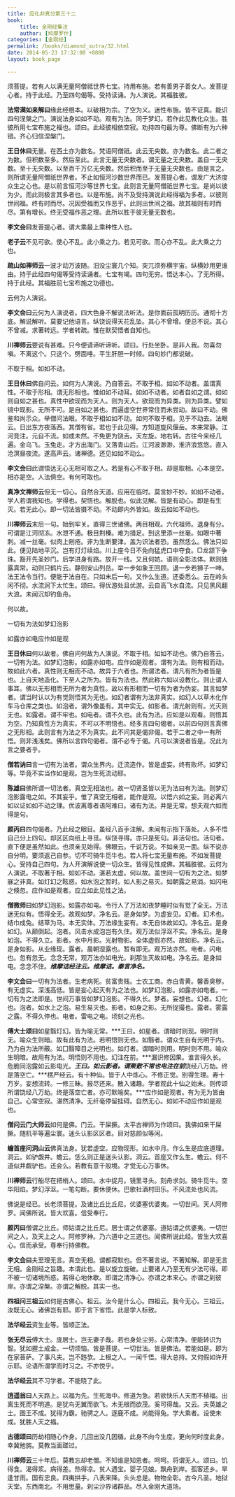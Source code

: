 ```yaml
---
title: 应化非真分第三十二
book:
    title: 金刚经集注
    author: [鸠摩罗什]
categories: [金刚经]
permalink: /books/diamond_sutra/32.html
date: 2014-05-23 17:32:00 +0800
layout: book_page

---
```


须菩提。若有人以满无量阿僧祗世界七宝。持用布施。若有善男子善女人。发菩提心者。持于此经。乃至四句偈等。受持读诵。为人演说。其福胜彼。

**法常满如来解曰**缘此经根本。以破相为宗。了空为义。迷性布施。皆不证真。能识四句涅槃之门。演说法身如如不动。观有为法。同于梦幻。若作此见教化众生。胜彼所用七宝布施之福也。颂曰。此经彼相依空寂。劝持四句最为尊。佛断有为六种错。齐心归信涅槃门。

**王日休曰**无量。在西土亦为数名。梵语阿僧祇。此云无央数。亦为数名。此二者之为数。但积数至多。然后至此。此言无量无央数者。谓无量之无央数。盖自一无央数。至十无央数。以至百千万亿无央数。然后积而至于无量无央数也。由是言之。则所谓无量阿僧祇世界者。不止如恒河沙数世界而已。发菩提心者。谓发广大济度众生之心也。是以前言恒河沙等世界七宝。此则言无量阿僧祇世界七宝。是尚以彼为少。而此则极言其多者也。以是布施。尚不及受持演说此经得福为多者。以彼则世间福。终有时而尽。况因受福而又作恶乎。此则出世间之福。故其福则有时而尽。第有增长。终无受福作恶之理。此所以胜于彼无量无数也。

**李文会曰**发菩提心者。谓大乘最上乘种性人也。

**老子云**不见可欲。使心不乱。此小乘之力。若见可欲。而心亦不乱。此大乘之力也。

**疏山如禅师云**一波才动万波随。汨没尘寰几个知。突兀须弥横宇宙。纵横妙用更谁由。持于此经四句偈等受持读诵者。七宝有竭。四句无穷。悟达本心。了无所得。持于此经。其福胜前七宝布施之功德也。

云何为人演说。

**李文会曰**云何为人演说者。四大色身不解说法听法。是你面前孤明历历。通彻十方底。解说解听。莫要记他语言。纵饶说得天花乱坠。其心不曾增。便总不说。其心不曾减。求著转远。学者转疏。惟在默契悟者自知也。

**川禅师云**要说有甚难。只今便请谛听谛听。颂曰。行处坐卧。是非人我。勿喜勿嗔。不离这个。只这个。劈面唾。平生肝胆一时倾。四句妙门都说破。

不取于相。如如不动。

**王日休曰**佛自问云。如何为人演说。乃自答云。不取于相。如如不动者。盖谓真性。不取于形相。谓无形相也。惟如如不动耳。如如不动者。如者自如之谓。如如则自如之甚也。真性中欲现而为天人。则为天人。欲现而为异类。则为异类。譬如镜中现影。无所不可。是自如之甚也。而遍虚空世界常住而未尝动。故曰不动。佛鉴和尚示众。举僧问法眼。不取于相如如不动。如何不取于相。见于不动去。法眼云。日出东方夜落西。其僧有省。若也于此见得。方知道旋风偃岳。本来常静。江河竞注。元自不流。如或未然。不免更为饶舌。天左旋。地右转。古往今来经几遍。金乌飞。玉兔走。才方出海门。又落青山后。江河波渺渺。淮济浪悠悠。直入沧溟昼夜流。遂高声云。诸禅德。还见如如不动么。

**李文会曰**此谓悟达无心无相可取之人。若是有心不取于相。却是取相。心本是空。相亦是空。人法俱空。有何可取也。

**真净文禅师云**但无一切心。自然合天道。应用在临时。莫言妙不妙。如如不动者。学人若谓我知也。学得也。契悟也。解脱也。似此见解。皆是有动心。即是有生灭。若无此心。即一切法皆摄不动。不动即内外皆如。故云如如不动也。

**川禅师云**末后一句。始到牢关。直得三世诸佛。两目相观。六代祖师。退身有分。可谓是江河彻冻。水泄不通。极目荆榛。难为措足。到这里添一丝毫。如眼中著刺。减一丝毫。似肉上剜疮。非为生断要津。盖为识法者恐。虽然恁么。佛法只如此。便见陆地平沉。岂有灯灯续焰。川上座今日不免向猛虎口中夺食。□龙颔下争珠。豁开先圣妙门。后学进身有路。放开一线。又且何妨。语则全彰法体。默则独露真常。动则只鹤片云。静则安山列岳。举一步如象王回顾。退一步若狮子一呻。法王法令当行。便能于法自在。只如末后一句。又作么生道。还委悉么。云在岭头闲不彻。水流涧下太忙生。颂曰。得优游处且优游。云自高飞水自流。只见黑风翻大浪。未闻沉却钓鱼舟。

何以故。

一切有为法如梦幻泡影

如露亦如电应作如是观

**王日休曰**何以故者。佛自问何故为人演说。不取于相。如如不动也。佛乃自答云。一切有为法。如梦幻泡影。如露亦如电。应作如是观者。谓有为法。则有相而动。故如此六者。真性则无相而不动。故异于六者也。所谓法者。谓凡有所为者皆是也。上自天地造化。下至人之所为。皆有为法也。然此称六如以设教化。则止谓人事耳。佛以无形相而无所为者为真性。故以有形相而一切有为者为伪妄。其言如梦者。谓当时认以为有觉则悟其为无也。如幻者谓有为法非真实。如幻人以草木化作车马仓库之类也。如泡者。谓外像虽有。其中实无。如影者。谓光射则有。光灭则无也。如露者。谓不牢也。如电者。谓不久也。此有为法。应如是以观看。则悟其为空。乃知真性方为真实。不可以不明悟也。经多言四句偈者。以前四句则言真佛之无形相。此则言有为法之不为真实。此不问其是偈非偈。若于二者之中一有所悟。则非浅浅矣。佛所以言四句偈者。谓不必专于偈。凡可以演说者皆是。况此为言之要者乎。

**僧若讷曰**言一切有为法者。谓众生界内。迁流造作。皆是虚妄。终有败坏。如梦幻等。毕竟不实当作如是观。岂为生死流动耶。

**陈雄曰**佛所谓一切法者。真空无相法也。故一切贤圣皆以无为法曰有为法。则梦幻泡影露电之如。不其妄乎。惟了真空无相者。能作是观。以悟六如之妄。则必离六如以证如如不动之理。优波离尊者语阿难曰。诸有为法。并是无常。想夫观六如而得是句。

**颜丙曰**四句偈者。乃此经之眼目。虽经八百手注解。未闻有示指下落处。人多不悟自己分上四句。却区区向纸上寻觅。纵饶寻得。亦只是死句。非活句也。活句者。直下便是虽然如此。也须亲见始得。佛眼云。千说万说。不如亲见一面。纵不说亦自分明。要须返己自参。切不可骑牛觅牛也。若人将七宝无量布施。不如发菩提心。受持自己四句。为人开演解说使一切众生。皆得见性成佛。其福胜彼。云何为人演说。不取著于相。如如不动。湛若太虚。何以故。盖世间一切有为之法。如梦寐之非真。如灯幻之眩惑。如水泡之暂时。如人影之易灭。如朝露之易消。如闪电之倏忽。应作如是观者。应立如此见性之法。

**僧微师曰**如梦幻泡影。如露亦如电。令行人了万法如夜梦睡时似有觉了全无。万法迷无似有。悟得全无。故观如梦。净名云。是身如梦。为虚妄见。幻者。幻术也。结巾成兔。结草为马。本无实体。万法缘生妄有。本无自体故如幻。净名云。是身如幻。从颠倒起。泡者。风击水成泡岂有久住。观万法似浮沤不实。净名云。是身如泡。不得久立。影者。水中月影。光射物影。全体虚假亦然。故如影。净名云。是身如影。从业缘现。露者。晨朝湿露也。暂有即无。观万法亦然。电者。闪电也。忽有忽无。念念无常。观万法亦如电光。刹那生灭故如电。净名云。是身如电。念念不住。***维摩诘经注云。维摩诘。秦言净名。***

**李文会曰**一切有为法者。生老病死。贫富贵贱。士农工商。赤白青黄。馨香臭秽。有无虚实。深浅高低。皆是妄心起灭有为之法也。如梦幻泡影。如露亦如电者。一切有为之法即是。世间万事皆如梦幻泡影。不得久长。梦者。妄想也。幻者。幻化也。泡者。如水上之泡。易生易灭也。影者。如身之影。无所捉撮也。露者。雾露之露。不得久停也。电者。雷电之电。顷刻之光也。

**傅大士颂曰**如星翳灯幻。皆为喻无常。***王曰。如星者。谓暗时则现。明时则无。喻众生则暗。故有此有为法。若明悟则无也。如翳者。谓众生自有光明于内。乃为自为法所蔽。如囗翳障目之光明也。如灯者。谓暗时则用。明时则不用。喻众生明暗。故用有为法。明悟则不用也。幻注在前。***漏识修因果。谁言得久长。危脆同泡露如云影电光。***王曰。如云影者。谓聚散不常也电注在前***饶经八万劫。终是落空亡。***楞严经云。有十种仙。皆于人中炼心。不修正觉。别得生理。寿十万岁。妄想流转。一修三昧。报尽还来。散入诸趣。学者观此十仙之始末。则传颂所谓饶经八万劫。终是落空亡者。亦可默喻矣。***应作如是观者。有为无为皆由自己。心常空寂。湛然清净。无纤毫停留挂碍。自然无心。如如不动应作如是观也。

**僧问云门大师云**如何是佛。门云。干屎撅。太平古禅师为作颂曰。我佛如来干屎撅。随机平等遍尘寰。迷头认影区区者。目对慈颜似等闲。

**蟾首座问洞山云**佛真法身。犹若虚空。应物现形。如水中月。作么生是应底道理。洞云。如驴觑井。蟾云。恁么则正是迷头认影。洞云。首座又作么生。蟾云。何不道似井觑驴也。还会么。若教有意千般境。才觉无心万事休。

**川禅师云**行船尽在把梢人。颂曰。水中捉月。镜里寻头。刻舟求剑。骑牛觅牛。空华阳焰。梦幻浮沤。一笔勾断。要休便休。巴歌社酒村田乐。不风流处也风流。

佛说是经已。长老须菩提。及诸比丘比丘尼。优婆塞优婆夷。一切世间。天人阿修罗。闻佛所说。皆大欢喜。信受奉行。

**颜丙曰**僧谓之比丘。师姑谓之比丘尼。居士谓之优婆塞。道姑谓之优婆夷。一切世间之人。及天上之人。阿修罗神。乃六道中之三道也。闻佛所说此经。皆生大欢喜心。信而承受。尊奉行持佛教。

**李文会曰**夫至理无言。真空无相。谓都寂默也。但不著言说。不著知解。即是无言无相。金刚经之旨趣。本谓此也。是以旋立旋破。止要诸人乃至无有少法可得。即不被一切诸境所惑。若得心地休歇。即谓之清净心。亦谓之本来心。亦谓之到彼岸。亦谓之涅槃。亦谓之解脱。其实一也。

**四祖问三祖云**如何是古佛心。祖云。汝今是什么心。四祖云。我今无心。三祖云。汝既无心。诸佛岂有耶。即于言下省悟。此是学人标致。

**法华经云**资生业等。皆顺正法。

**张无尽云**傅大士。庞居士。岂无妻子哉。若也身处尘劳。心常清净。便能转识为智。犹如握土成金。一切烦恼。皆是菩提。一切世法。皆是佛法。若能如是。即为在家菩萨。了事凡夫。岂不韪欤。上根之人。一闻千悟。得大总持。又何假如许开示耶。论语所谓学而时习之。不亦悦乎。

**法华经云**其不习学者。不能晓了此。

**逍遥翁曰**人天路上。以福为先。生死海中。修道为急。若欲快乐人天而不植福。出离生死而不明道。是犹鸟无翼而欲飞。木无根而欲茂。奚可得哉。又云。夫英雄之士。图王不成。犹得为霸。驰骋之人。逐鹿不成。尚能得兔。学大乘者。设使未成。犹胜人天之福。

**古德颂曰**历劫相随心作身。几回出没几因循。此身不向今生度。更向何时度此身。幸冀勉旃。莫教当面蹉过。

**川禅师云**三十年后。莫教忘却老僧。不知谁是知恩者。呵呵。将谓无人。颂曰。饥得食。渴得浆。病得差。热得凉。贫人遇宝。婴子见娘。飘舟到岸。孤客还乡。旱逢甘雨。国有忠良。四夷拱手。八表来降。头头总是。物物全彰。古今凡圣。地狱天堂。东西南北。不用思量。刹尘沙界诸群品。尽入金刚大道场。 
